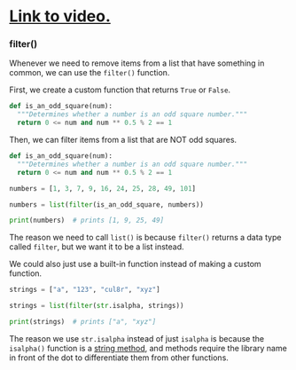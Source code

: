 # [Link to video.](https://www.youtube.com/watch?v=-xO4f_-ah88&list=PLVD25niNi0Bm4sxSLHOMjqB7ZTPb7Bjxf&index=6)

### filter()

Whenever we need to remove items from a list that have something in common, we can use the `filter()` function.

First, we create a custom function that returns `True` or `False`.

```python
def is_an_odd_square(num):
  """Determines whether a number is an odd square number."""
  return 0 <= num and num ** 0.5 % 2 == 1
```

Then, we can filter items from a list that are NOT odd squares.

```python
def is_an_odd_square(num):
  """Determines whether a number is an odd square number."""
  return 0 <= num and num ** 0.5 % 2 == 1

numbers = [1, 3, 7, 9, 16, 24, 25, 28, 49, 101]

numbers = list(filter(is_an_odd_square, numbers))

print(numbers)  # prints [1, 9, 25, 49]
```

The reason we need to call `list()` is because `filter()` returns a data type called `filter`, but we want it to be a list instead.

We could also just use a built-in function instead of making a custom function.

```python
strings = ["a", "123", "cul8r", "xyz"]

strings = list(filter(str.isalpha, strings))

print(strings)  # prints ["a", "xyz"]
```

The reason we use `str.isalpha` instead of just `isalpha` is because the `isalpha()` function is a [string method](https://docs.python.org/3/library/stdtypes.html#string-methods), and methods require the library name in front of the dot to differentiate them from other functions.
